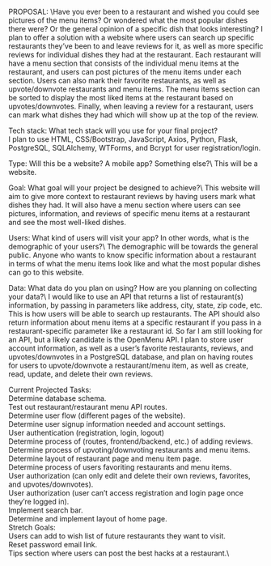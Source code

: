 PROPOSAL: \Have you ever been to a restaurant and wished you could see pictures of the menu items? Or wondered what the most popular dishes there were? Or the general opinion of a specific dish that looks interesting? I plan to offer a solution with a website where users can search up specific restaurants they’ve been to and leave reviews for it, as well as more specific reviews for individual dishes they had at the restaurant. Each restaurant will have a menu section that consists of the individual menu items at the restaurant, and users can post pictures of the menu items under each section. Users can also mark their favorite restaurants, as well as upvote/downvote restaurants and menu items. The menu items section can be sorted to display the most liked items at the restaurant based on upvotes/downvotes. Finally, when leaving a review for a restaurant, users can mark what dishes they had which will show up at the top of the review.

Tech stack: What tech stack will you use for your final project?\
I plan to use HTML, CSS/Bootstrap, JavaScript, Axios, Python, Flask, PostgreSQL, SQLAlchemy, WTForms, and Bcrypt for user registration/login.

Type: Will this be a website? A mobile app? Something else?\ This will be a website.

Goal: What goal will your project be designed to achieve?\ This website will aim to give more context to restaurant reviews by having users mark what dishes they had. It will also have a menu section where users can see pictures, information, and reviews of specific menu items at a restaurant and see the most well-liked dishes.

Users: What kind of users will visit your app? In other words, what is the demographic of your users?\ The demographic will be towards the general public. Anyone who wants to know specific information about a restaurant in terms of what the menu items look like and what the most popular dishes can go to this website.

Data: What data do you plan on using? How are you planning on collecting your data?\ I would like to use an API that returns a list of restaurant(s) information, by passing in parameters like address, city, state, zip code, etc. This is how users will be able to search up restaurants. The API should also return information about menu items at a specific restaurant if you pass in a restaurant-specific parameter like a restaurant id. So far I am still looking for an API, but a likely candidate is the OpenMenu API. I plan to store user account information, as well as a user’s favorite restaurants, reviews, and upvotes/downvotes in a PostgreSQL database, and plan on having routes for users to upvote/downvote a restaurant/menu item, as well as create, read, update, and delete their own reviews.



Current Projected Tasks:\
Determine database schema.\
Test out restaurant/restaurant menu API routes.\
Determine user flow (different pages of the website).\
Determine user signup information needed and account settings.\
User authentication (registration, login, logout)\
Determine process of (routes, frontend/backend, etc.) of adding reviews.\
Determine process of upvoting/downvoting restaurants and menu items.\
Determine layout of restaurant page and menu item page.\
Determine process of users favoriting restaurants and menu items.\
User authorization (can only edit and delete their own reviews, favorites, and upvotes/downvotes).\
User authorization (user can’t access registration and login page once they’re logged in).\
Implement search bar.\
Determine and implement layout of home page.\
Stretch Goals:\
Users can add to wish list of future restaurants they want to visit.\
Reset password email link.\
Tips section where users can post the best hacks at a restaurant.\

